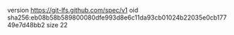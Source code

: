 version https://git-lfs.github.com/spec/v1
oid sha256:eb08b58b589800080dfe993d8e6c11da93cb01024b22035e0cb17749e7d48bb2
size 22
